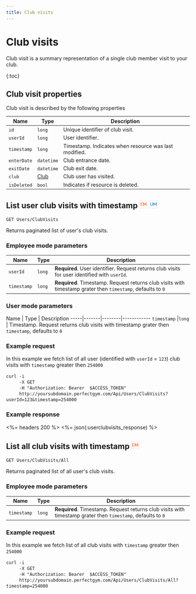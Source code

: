 ```yaml
---
title: Club visits
---
```


# Club visits

Club visit is a summary representation of a single club member visit to your club.

{:toc}


## <a name="properties"></a>Club visit properties

Club visit is described by the following properties

Name            | Type            | Description
----------------|-----------------|-----------------------------------------
`id`            |`long`           | Unique identifier of club visit.
`userId`        |`long`           | User identifier.
`timestamp`    	|`long`     	  | Timestamp. Indicates when resource was last modified.
`enterDate`     |`datetime`       | Club entrance date.
`exitDate`      |`datetime`       | Club exit date.
`club` 			|[Club][Club]     | Club user has visited.
`isDeleted`     |`bool`           | Indicates if resource is deleted.



## List user club visits with timestamp ![alt text][EM] ![alt text][UM] 

    GET Users/ClubVisits

Returns paginated list of user's club visits.


### Employee mode parameters

Name         | Type   | Description
-------------|--------|--------------------
`userId`  	 |`long`  | **Required**. User identifier. Request returns club visits for user identified with `userId`.
`timestamp`  |`long`  | **Required**. Timestamp. Request returns club visits with timestamp grater then `timestamp`, defaults to `0`


### User mode parameters

Name         | Type   | Description
-----|-------|--------|------------
`timestamp`  |`long`  | Timestamp. Request returns club visits with timestamp grater then `timestamp`, defaults to `0`


### Example request

In this example we fetch list of all user (identified with `userId` = `123`) club visits with `timestamp` greater then `254000`

``` command-line
curl -i 
     -X GET 
     -H "Authorization: Bearer  $ACCESS_TOKEN"  
     http://yoursubdomain.perfectgym.com/Api/Users/ClubVisits?userId=123&timestamp=254000
```

### Example response

<%= headers 200 %>
<%= json(:userclubvisits_response) %>


## List all club visits with timestamp ![alt text][EM] 

    GET Users/ClubVisits/All

Returns paginated list of all user's club visits.


### Employee mode parameters

Name         | Type   | Description
-------------|--------|--------------------
`timestamp`  |`long`  | **Required**. Timestamp. Request returns club visits with timestamp grater then `timestamp`, defaults to `0`


### Example request

In this example we fetch list of all club visits with `timestamp` greater then `254000`

``` command-line
curl -i 
     -X GET 
     -H "Authorization: Bearer  $ACCESS_TOKEN"  
     http://yoursubdomain.perfectgym.com/Api/Users/ClubVisits/All?timestamp=254000
```



[Club]: /api/clubs/clubs

[EM]: /assets/images/employee.png "Employee mode"
[UM]: /assets/images/user.png "User mode"